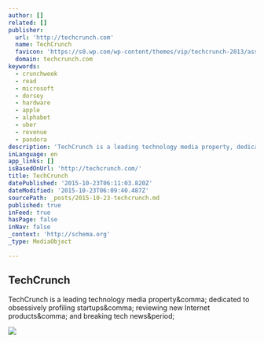 ```yaml
---
author: []
related: []
publisher:
  url: 'http://techcrunch.com'
  name: TechCrunch
  favicon: 'https://s0.wp.com/wp-content/themes/vip/techcrunch-2013/assets/images/favicon.ico'
  domain: techcrunch.com
keywords:
  - crunchweek
  - read
  - microsoft
  - dorsey
  - hardware
  - apple
  - alphabet
  - uber
  - revenue
  - pandora
description: 'TechCrunch is a leading technology media property, dedicated to obsessively profiling startups, reviewing new Internet products, and breaking tech news.'
inLanguage: en
app_links: []
isBasedOnUrl: 'http://techcrunch.com/'
title: TechCrunch
datePublished: '2015-10-23T06:11:03.820Z'
dateModified: '2015-10-23T06:09:40.487Z'
sourcePath: _posts/2015-10-23-techcrunch.md
published: true
inFeed: true
hasPage: false
inNav: false
_context: 'http://schema.org'
_type: MediaObject

---
```

<article style=""><h1>TechCrunch</h1><p>TechCrunch is a leading technology media property&amp;comma; dedicated to obsessively profiling startups&amp;comma; reviewing new Internet products&amp;comma; and breaking tech news&amp;period;</p><img src="http://pthumbnails.5min.com/10383606/519180272_c_764_400.jpg" /></article>